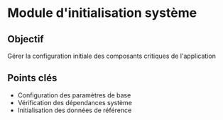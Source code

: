 # Module d'initialisation système

## Objectif
Gérer la configuration initiale des composants critiques de l'application

## Points clés
- Configuration des paramètres de base
- Vérification des dépendances système
- Initialisation des données de référence
